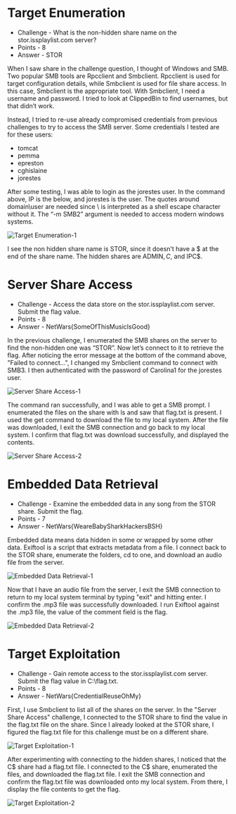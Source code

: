 # Target Enumeration

* Challenge - What is the non-hidden share name on the stor.issplaylist.com server?
* Points - 8 
* Answer - STOR

When I saw share in the challenge question, I thought of Windows and SMB. Two popular SMB tools are Rpcclient and Smbclient. Rpcclient is used for target configuration details, while Smbclient is used for file share access. In this case, Smbclient is the appropriate tool. With Smbclient, I need a username and password. I tried to look at ClippedBin to find usernames, but that didn’t work.

Instead, I tried to re-use already compromised credentials from previous challenges to try to access the SMB server. Some credentials I tested are for these users:
* tomcat
* pemma
* epreston
* cghislaine
* jorestes

After some testing, I was able to login as the jorestes user. In the command above, IP is the below, and jorestes is the user. The quotes around domain\user are needed since \ is interpreted as a shell escape character without it. The “-m SMB2” argument is needed to access modern windows systems.

![Target Enumeration-1](https://github.com/user-attachments/assets/8336b3d9-27a7-4a3a-afcf-c7eec3fa69f1)

I see the non hidden share name is STOR, since it doesn’t have a $ at the end of the share name. The hidden shares are ADMIN$, C$, and IPC$.


# Server Share Access

* Challenge - Access the data store on the stor.issplaylist.com server. Submit the flag value.
* Points - 8
* Answer - NetWars{SomeOfThisMusicIsGood}

In the previous challenge, I enumerated the SMB shares on the server to find the non-hidden one was “STOR”. Now let’s connect to it to retrieve the flag. After noticing the error message at the bottom of the command above, "Failed to connect...", I changed my Smbclient command to connect with SMB3. I then authenticated with the password of Carolina1 for the jorestes user.  

![Server Share Access-1](https://github.com/user-attachments/assets/795ff296-6c26-45ca-a50e-48d4858039ee)

The command ran successfully, and I was able to get a SMB prompt. I enumerated the files on the share with ls and saw that flag.txt is present. I used the get command to download the file to my local system. After the file was downloaded, I exit the SMB connection and go back to my local system. I confirm that flag.txt was download successfully, and displayed the contents. 

![Server Share Access-2](https://github.com/user-attachments/assets/02f2c933-aae2-4049-9b89-43e941b02367)


# Embedded Data Retrieval

* Challenge - Examine the embedded data in any song from the STOR share. Submit the flag.
* Points - 7
* Answer - NetWars{WeareBabySharkHackersBSH}

Embedded data means data hidden in some or wrapped by some other data. Exiftool is a script that extracts metadata from a file. I connect back to the STOR share, enumerate the folders, cd to one, and download an audio file from the server.

![Embedded Data Retrieval-1](https://github.com/user-attachments/assets/b2667a4b-d89f-4380-921c-89d40aa649fa)

Now that I have an audio file from the server, I exit the SMB connection to return to my local system terminal by typing "exit" and hitting enter. I confirm the .mp3 file was successfully downloaded. I run Exiftool against the .mp3 file, the value of the comment field is the flag. 

![Embedded Data Retrieval-2](https://github.com/user-attachments/assets/0864e850-b04f-4fa9-8c7f-f760f567af10)


# Target Exploitation

* Challenge - Gain remote access to the stor.issplaylist.com server. Submit the flag value in C:\flag.txt.
* Points - 8
* Answer - NetWars{CredentialReuseOhMy}

First, I use Smbclient to list all of the shares on the server. In the "Server Share Access" challenge, I connected to the STOR share to find the value in the flag.txt file on the share. Since I already looked at the STOR share, I figured the flag.txt file for this challenge must be on a different share. 

![Target Exploitation-1](https://github.com/user-attachments/assets/59d2b71e-4d83-4b25-84ac-d229a553fba9)

After experimenting with connecting to the hidden shares, I noticed that the C$ share had a flag.txt file. I connected to the C$ share, enumerated the files, and downloaded the flag.txt file. I exit the SMB connection and confirm the flag.txt file was downloaded onto my local system. From there, I display the file contents to get the flag. 

![Target Exploitation-2](https://github.com/user-attachments/assets/056014ee-3d00-4a83-97cb-aa6db405d399)
